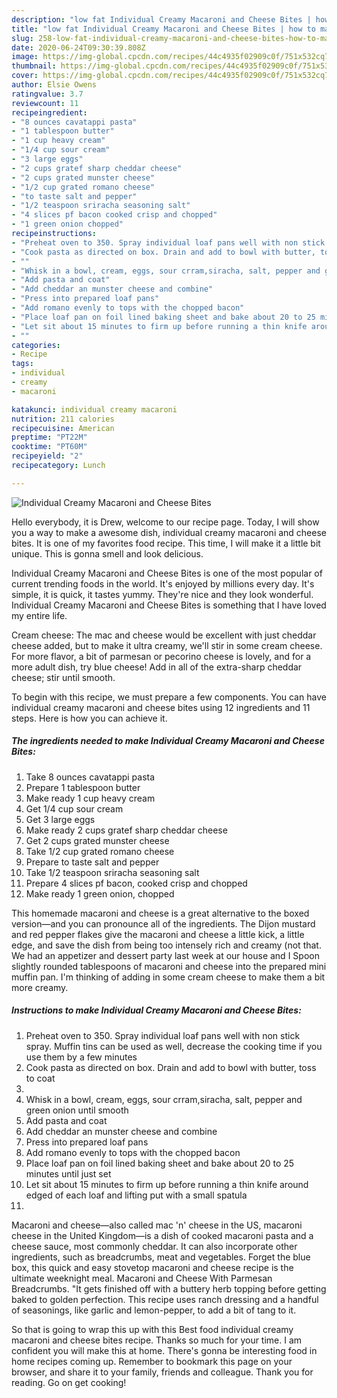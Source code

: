 ```yaml
---
description: "low fat Individual Creamy Macaroni and Cheese Bites | how to make the best Individual Creamy Macaroni and Cheese Bites"
title: "low fat Individual Creamy Macaroni and Cheese Bites | how to make the best Individual Creamy Macaroni and Cheese Bites"
slug: 258-low-fat-individual-creamy-macaroni-and-cheese-bites-how-to-make-the-best-individual-creamy-macaroni-and-cheese-bites
date: 2020-06-24T09:30:39.808Z
image: https://img-global.cpcdn.com/recipes/44c4935f02909c0f/751x532cq70/individual-creamy-macaroni-and-cheese-bites-recipe-main-photo.jpg
thumbnail: https://img-global.cpcdn.com/recipes/44c4935f02909c0f/751x532cq70/individual-creamy-macaroni-and-cheese-bites-recipe-main-photo.jpg
cover: https://img-global.cpcdn.com/recipes/44c4935f02909c0f/751x532cq70/individual-creamy-macaroni-and-cheese-bites-recipe-main-photo.jpg
author: Elsie Owens
ratingvalue: 3.7
reviewcount: 11
recipeingredient:
- "8 ounces cavatappi pasta"
- "1 tablespoon butter"
- "1 cup heavy cream"
- "1/4 cup sour cream"
- "3 large eggs"
- "2 cups gratef sharp cheddar cheese"
- "2 cups grated munster cheese"
- "1/2 cup grated romano cheese"
- "to taste salt and pepper"
- "1/2 teaspoon sriracha seasoning salt"
- "4 slices pf bacon cooked crisp and chopped"
- "1 green onion chopped"
recipeinstructions:
- "Preheat oven to 350. Spray individual loaf pans well with non stick spray. Muffin tins can be used as well, decrease the cooking time if you use them by a few minutes"
- "Cook pasta as directed on box. Drain and add to bowl with butter, toss to coat"
- ""
- "Whisk in a bowl, cream, eggs, sour crram,siracha, salt, pepper and green onion until smooth"
- "Add pasta and coat"
- "Add cheddar an munster cheese and combine"
- "Press into prepared loaf pans"
- "Add romano evenly to tops with the chopped bacon"
- "Place loaf pan on foil lined baking sheet and bake about 20 to 25 minutes until just set"
- "Let sit about 15 minutes to firm up before running a thin knife around edged of each loaf and lifting put with a small spatula"
- ""
categories:
- Recipe
tags:
- individual
- creamy
- macaroni

katakunci: individual creamy macaroni 
nutrition: 211 calories
recipecuisine: American
preptime: "PT22M"
cooktime: "PT60M"
recipeyield: "2"
recipecategory: Lunch

---
```



![Individual Creamy Macaroni and Cheese Bites](https://img-global.cpcdn.com/recipes/44c4935f02909c0f/751x532cq70/individual-creamy-macaroni-and-cheese-bites-recipe-main-photo.jpg)

Hello everybody, it is Drew, welcome to our recipe page. Today, I will show you a way to make a awesome dish, individual creamy macaroni and cheese bites. It is one of my favorites food recipe. This time, I will make it a little bit unique. This is gonna smell and look delicious.

Individual Creamy Macaroni and Cheese Bites is one of the most popular of current trending foods in the world. It's enjoyed by millions every day. It's simple, it is quick, it tastes yummy. They're nice and they look wonderful. Individual Creamy Macaroni and Cheese Bites is something that I have loved my entire life.

Cream cheese: The mac and cheese would be excellent with just cheddar cheese added, but to make it ultra creamy, we&#39;ll stir in some cream cheese. For more flavor, a bit of parmesan or pecorino cheese is lovely, and for a more adult dish, try blue cheese! Add in all of the extra-sharp cheddar cheese; stir until smooth.


To begin with this recipe, we must prepare a few components. You can have individual creamy macaroni and cheese bites using 12 ingredients and 11 steps. Here is how you can achieve it.

<!--inarticleads1-->

##### The ingredients needed to make Individual Creamy Macaroni and Cheese Bites:

1. Take 8 ounces cavatappi pasta
1. Prepare 1 tablespoon butter
1. Make ready 1 cup heavy cream
1. Get 1/4 cup sour cream
1. Get 3 large eggs
1. Make ready 2 cups gratef sharp cheddar cheese
1. Get 2 cups grated munster cheese
1. Take 1/2 cup grated romano cheese
1. Prepare to taste salt and pepper
1. Take 1/2 teaspoon sriracha seasoning salt
1. Prepare 4 slices pf bacon, cooked crisp and chopped
1. Make ready 1 green onion, chopped


This homemade macaroni and cheese is a great alternative to the boxed version—and you can pronounce all of the ingredients. The Dijon mustard and red pepper flakes give the macaroni and cheese a little kick, a little edge, and save the dish from being too intensely rich and creamy (not that. We had an appetizer and dessert party last week at our house and I Spoon slightly rounded tablespoons of macaroni and cheese into the prepared mini muffin pan. I&#39;m thinking of adding in some cream cheese to make them a bit more creamy. 

<!--inarticleads2-->

##### Instructions to make Individual Creamy Macaroni and Cheese Bites:

1. Preheat oven to 350. Spray individual loaf pans well with non stick spray. Muffin tins can be used as well, decrease the cooking time if you use them by a few minutes
1. Cook pasta as directed on box. Drain and add to bowl with butter, toss to coat
1. 
1. Whisk in a bowl, cream, eggs, sour crram,siracha, salt, pepper and green onion until smooth
1. Add pasta and coat
1. Add cheddar an munster cheese and combine
1. Press into prepared loaf pans
1. Add romano evenly to tops with the chopped bacon
1. Place loaf pan on foil lined baking sheet and bake about 20 to 25 minutes until just set
1. Let sit about 15 minutes to firm up before running a thin knife around edged of each loaf and lifting put with a small spatula
1. 


Macaroni and cheese—also called mac &#39;n&#39; cheese in the US, macaroni cheese in the United Kingdom—is a dish of cooked macaroni pasta and a cheese sauce, most commonly cheddar. It can also incorporate other ingredients, such as breadcrumbs, meat and vegetables. Forget the blue box, this quick and easy stovetop macaroni and cheese recipe is the ultimate weeknight meal. Macaroni and Cheese With Parmesan Breadcrumbs. &#34;It gets finished off with a buttery herb topping before getting baked to golden perfection. This recipe uses ranch dressing and a handful of seasonings, like garlic and lemon-pepper, to add a bit of tang to it. 

So that is going to wrap this up with this Best food individual creamy macaroni and cheese bites recipe. Thanks so much for your time. I am confident you will make this at home. There's gonna be interesting food in home recipes coming up. Remember to bookmark this page on your browser, and share it to your family, friends and colleague. Thank you for reading. Go on get cooking!
